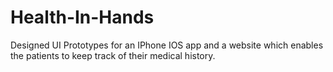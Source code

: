 # Health-In-Hands
Designed UI Prototypes for an IPhone IOS app and a website which enables the patients to keep track of their medical history.
